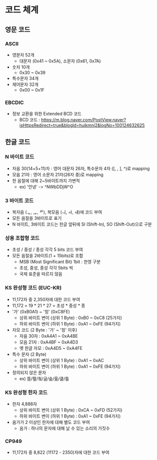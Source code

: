 # 코드 체계  

## 영문 코드
### ASCII  
- 영문자 52개
  - 대문자 (0x41 ~ 0x5A), 소문자 (0x61, 0x7A)
- 숫자 10개
  - 0x30 ~ 0x39
- 특수문자 34개
- 제어문자 32개
  - 0x00 ~ 0x1F

### EBCDIC
- 정보 교환을 위한 Extended BCD 코드
  - BCD 코드 : https://m.blog.naver.com/PostView.naver?isHttpsRedirect=true&blogId=huikmnj2&logNo=100124632625

## 한글 코드
### N 바이트 코드
- 자음 30(14+5+11)자 : 영어 대문자 26자, 특수문자 4자 ([, \, ], ^)로 mapping
- 모음 21자 : 영어 소문자 21자(26자 중)로 mapping
- 한 음절에 대해 2~5바이트까지 가변적
  - ex) '안녕' -> ^NWbDDjW^O

### 3 바이트 코드
- 복자음 (ᆪ, ᆬ, ᄚ), 복모음 (ㅢ, ㅘ, ㅙ)에 코드 부여
- 모든 음절을 3바이트로 표기
- N 바이트, 3바이트 코드는 한글 앞뒤에 SI (Shift-In), SO (Shift-Out)으로 구분

### 상용 조합형 코드
- 초성 / 중성 / 종성 각각 5 bits 코드 부여
- 모든 음절을 2바이트(1 + 15bits)로 조합
  - MSB (Most Significant Bit) 1bit : 한영 구분
  - 초성, 중성, 종성 각각 5bits 씩 
  - 국제 표준을 따르지 않음

### KS 완성형 코드 (EUC-KR)
- 11,172자 중 2,350자에 대한 코드 부여
- 11,172 = 19 * 21 * 27 = 초성 * 중성 * 종
- '가' (0xB0A1) ~ '힝' (0xC8FE)
  - 상위 바이트 변이 (상위 1 Byte) : 0xB0 ~ 0xC8 (25가지)
  - 하위 바이트 변이 (하위 1 Byte) : 0xA1 ~ 0xFE (94가지)
- 자모 코드 (2 Byte : '가' ~ '힝' 이후)
  - 자음 30자 : 0xA4A1 ~ 0xA4BE
  - 모음 21자 : 0xA4BF ~ 0xA4D3
  - 옛 한글 자모 : 0xA4D5 ~ 0xA4FE
- 특수 문자 (2 Byte)
  - 상위 바이트 변이 (상위 1 Byte) : 0xA1 ~ 0xAC
  - 하위 바이트 변이 (하위 1 Byte) : 0xA1 ~ 0xFE (94가지)
- 정의되지 않은 문자
  - ex) 똠/펲/웤/긂/슮/읆/큶/틂

### KS 완성형 한자 코드
- 한자 4,888자
  - 상위 바이트 변이 (상위 1 Byte) : 0xCA ~ 0xFD (52가지)
  - 하위 바이트 변이 (하위 1 Byte) : 0xA1 ~ 0xFE (94가지)
- 음가가 2 이상인 한자에 대해 별도 코드 부여
  - 음가 : 하나의 문자에 대해 날 수 있는 소리의 가짓수

### CP949
- 11,172자 중 8,822 (11172 - 2350)자에 대한 코드 부여
